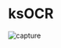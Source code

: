 # ksOCR
![capture](https://user-images.githubusercontent.com/28483094/36240355-a9cbd87c-1243-11e8-998e-2701ffc11f49.PNG)
